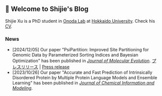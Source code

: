 ## 👋 Welcome to Shijie's Blog
Shijie Xu is a PhD student in [Onoda Lab](https://onoda-lab.jp) at [Hokkaido University](https://www.global.hokudai.ac.jp/). Check his [CV](docs/resume.pdf).
### News
- [2024/12/05] Our paper "PsiPartition: Improved Site Partitioning for Genomic Data by Parameterized Sorting Indices and Bayesian Optimization" has been published in [*Journal of Molecular Evolution*](https://link.springer.com/article/10.1007/s00239-024-10215-7). [プレスリリース](https://www.hokudai.ac.jp/news/2024/12/post-1700.html) | [Press release](https://www.global.hokudai.ac.jp/blog/streamlining-genetic-analysis-for-phylogenetic-studies/)
- [2023/10/26] Our paper "Accurate and Fast Prediction of Intrinsically Disordered Protein by Multiple Protein Language Models and Ensemble Learning" has been published in [*Journal of Chemical Information and Modeling*](https://pubs.acs.org/doi/abs/10.1021/acs.jcim.3c01202).